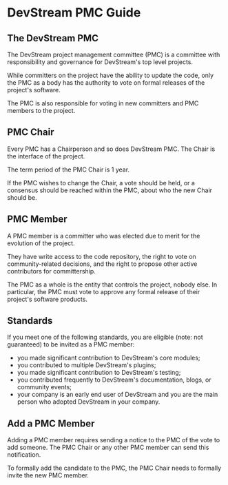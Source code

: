 # DevStream PMC Guide

## The DevStream PMC

The DevStream project management committee (PMC) is a committee with responsibility and governance for DevStream's top level projects.

While committers on the project have the ability to update the code, only the PMC as a body has the authority to vote on formal releases of the project's software. 

The PMC is also responsible for voting in new committers and PMC members to the project.

## PMC Chair

Every PMC has a Chairperson and so does DevStream PMC. The Chair is the interface of the project.

The term period of the PMC Chair is 1 year. 

If the PMC wishes to change the Chair, a vote should be held, or a consensus should be reached within the PMC, about who the new Chair should be.

## PMC Member

A PMC member is a committer who was elected due to merit for the evolution of the project.

They have write access to the code repository, the right to vote on community-related decisions, and the right to propose other active contributors for committership.

The PMC as a whole is the entity that controls the project, nobody else. In particular, the PMC must vote to approve any formal release of their project's software products.

## Standards

If you meet one of the following standards, you are eligible (note: not guaranteed) to be invited as a PMC member:

- you made significant contribution to DevStream's core modules;
- you contributed to multiple DevStream's plugins;
- you made significant contribution to DevStream's testing;
- you contributed frequently to DevStream's documentation, blogs, or community events;
- your company is an early end user of DevStream and you are the main person who adopted DevStream in your company.

## Add a PMC Member

Adding a PMC member requires sending a notice to the PMC of the vote to add someone. The PMC Chair or any other PMC member can send this notification.

To formally add the candidate to the PMC, the PMC Chair needs to formally invite the new PMC member.
